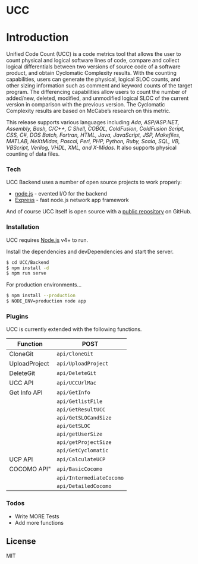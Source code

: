 # UCC

# Introduction
Unified Code Count (UCC) is a code metrics tool that allows the user to count physical and logical software lines of code, compare and collect logical differentials between two versions of source code of a software product, and obtain Cyclomatic Complexity results. With the counting capabilities, users can generate the physical, logical SLOC counts, and other sizing information such as comment and keyword counts of the target program. The differencing capabilities allow users to count the number of added/new, deleted, modified, and unmodified logical SLOC of the current version in comparison with the previous version. The Cyclomatic Complexity results are based on McCabe’s research on this metric.

This release supports various languages including *Ada, ASP/ASP.NET, Assembly, Bash, C/C++, C Shell, COBOL, ColdFusion, ColdFusion Script, CSS, C#, DOS Batch, Fortran, HTML, Java, JavaScript, JSP, Makefiles, MATLAB, NeXtMidas, Pascal, Perl, PHP, Python, Ruby, Scala, SQL, VB, VBScript, Verilog, VHDL, XML, and X-Midas*. It also supports physical counting of data files.
### Tech

UCC Backend uses a number of open source projects to work properly:

* [node.js] - evented I/O for the backend
* [Express] - fast node.js network app framework

And of course UCC itself is open source with a [public repository][ucc] on GitHub.

### Installation
UCC requires [Node.js](https://nodejs.org/) v4+ to run.

Install the dependencies and devDependencies and start the server.

```sh
$ cd UCC/Backend
$ npm install -d
$ npm run serve
```

For production environments...

```sh
$ npm install --production
$ NODE_ENV=production node app
```

### Plugins

UCC is currently extended with the following functions.

| Function | POST |
| ------ | ------ |
| CloneGit | ```api/CloneGit``` |
| UploadProject | ```api/UploadProject``` |
| DeleteGit | ```api/DeleteGit``` |
| UCC API | ``` api/UCCUrlMac ``` |
| Get Info API | ```api/GetInfo ``` |
|| ```api/GetlistFile``` |
|| ```api/GetResultUCC``` |
|| ```api/GetSLOCandSize``` |
|| ```api/GetSLOC``` |
|| ```api/getUserSize``` |
|| ```api/getProjectSize``` |
|| ```api/GetCyclomatic``` |
| UCP API| ```api/CalculateUCP``` |
| COCOMO API"| ```api/BasicCocomo``` |
|| ```api/IntermediateCocomo``` |
|| ```api/DetailedCocomo``` |

### Todos

 - Write MORE Tests
 - Add more functions

License
----

MIT

   [ucc]: <https://github.com/hcthanhhh/UCC>
   [node.js]: <http://nodejs.org>
   [express]: <http://expressjs.com>

